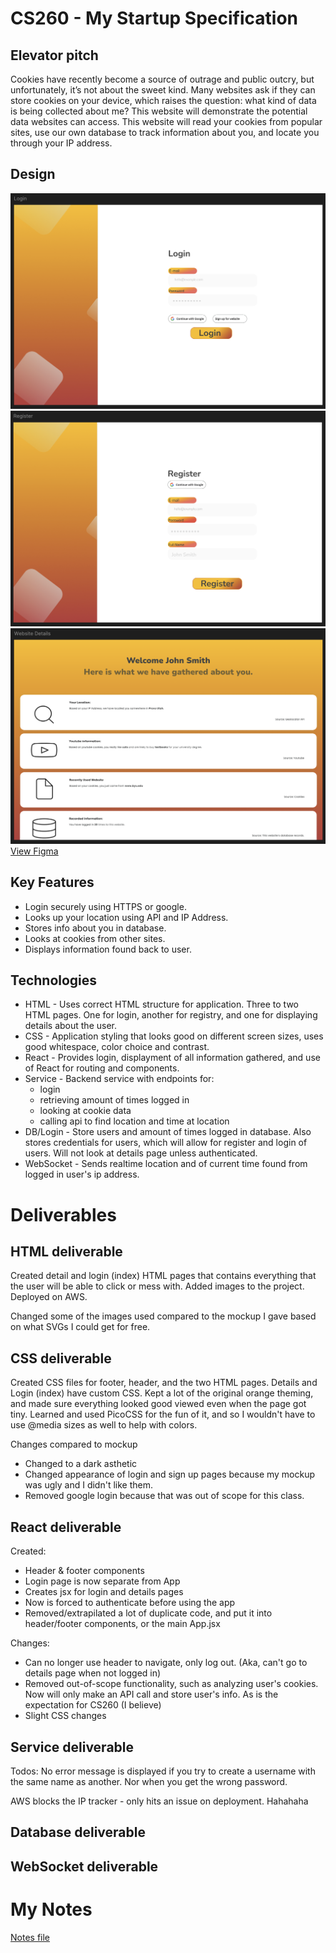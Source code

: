 # CS260 - My Startup Specification

## Elevator pitch
Cookies have recently become a source of outrage and public outcry, but unfortunately, it’s not about the sweet kind. Many websites ask if they can store cookies on your device, which raises the question: what kind of data is being collected about me? This website will demonstrate the potential data websites can access. This website will read your cookies from popular sites, use our own database to track information about you, and locate you through your IP address.

## Design
![Login](public/Login_Figma.png)
![Register](public/Register_Figma.png)
![Details](public/Details_Figma.png)
[View Figma](https://www.figma.com/design/dDcDPbFcEek6dWbKmcUnAh/Untitled?node-id=2-479&t=r9M2pkdplgVOkDiT-1)

## Key Features
- Login securely using HTTPS or google.
- Looks up your location using API and IP Address.
- Stores info about you in database.
- Looks at cookies from other sites.
- Displays information found back to user.

## Technologies
- HTML - Uses correct HTML structure for application. Three to two HTML pages. One for login, another for registry, and one for displaying details about the user. 
- CSS - Application styling that looks good on different screen sizes, uses good whitespace, color choice and contrast.
- React - Provides login, displayment of all information gathered, and use of React for routing and components.
- Service - Backend service with endpoints for:
    - login
    - retrieving amount of times logged in
    - looking at cookie data
    - calling api to find location and time at location
- DB/Login - Store users and amount of times logged in database. Also stores credentials for users, which will allow for register and login of users. Will not look at details page unless authenticated.
- WebSocket - Sends realtime location and of current time found from logged in user's ip address.

# Deliverables 
## HTML deliverable
Created detail and login (index) HTML pages that contains everything that the user will be able to click or mess with.
Added images to the project. Deployed on AWS.

Changed some of the images used compared to the mockup I gave based on what SVGs I could get for free.

## CSS deliverable
Created CSS files for footer, header, and the two HTML pages. Details and Login (index) have custom CSS. Kept a lot of the original orange theming, and made sure everything looked good viewed even when the page got tiny. Learned and used PicoCSS for the fun of it, and so I wouldn't have to use @media sizes as well to help with colors.

Changes compared to mockup
- Changed to a dark asthetic
- Changed appearance of login and sign up pages because my mockup was ugly and I didn't like them.
- Removed google login because that was out of scope for this class.

## React deliverable
Created:
- Header & footer components
- Login page is now separate from App
- Creates jsx for login and details pages
- Now is forced to authenticate before using the app
- Removed/extrapilated a lot of duplicate code, and put it into header/footer components, or the main App.jsx

Changes:
- Can no longer use header to navigate, only log out. (Aka, can't go to details page when not logged in)
- Removed out-of-scope functionality, such as analyzing user's cookies. Now will only make an API call and store user's info. As is the expectation for CS260 (I believe)
- Slight CSS changes

## Service deliverable

Todos: No error message is displayed if you try to create a username with the same name as another. Nor when you get the wrong password.


AWS blocks the IP tracker - only hits an issue on deployment. Hahahaha

## Database deliverable

## WebSocket deliverable

# My Notes
[Notes file](public/notes.md)